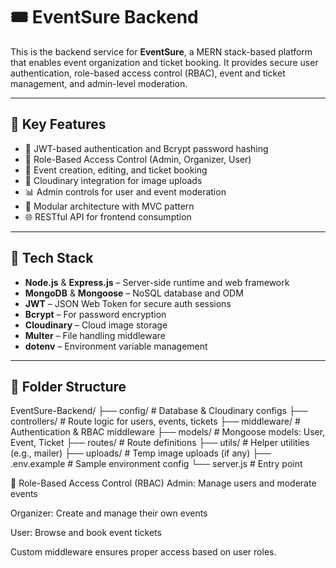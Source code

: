 # 🎟️ EventSure Backend

This is the backend service for **EventSure**, a MERN stack-based platform that enables event organization and ticket booking. It provides secure user authentication, role-based access control (RBAC), event and ticket management, and admin-level moderation.

---

## 📌 Key Features

- 🔐 JWT-based authentication and Bcrypt password hashing
- 👥 Role-Based Access Control (Admin, Organizer, User)
- 🎫 Event creation, editing, and ticket booking
- 📂 Cloudinary integration for image uploads
- 📊 Admin controls for user and event moderation
- 🧩 Modular architecture with MVC pattern
- 🌐 RESTful API for frontend consumption

---

## 🧱 Tech Stack

- **Node.js** & **Express.js** – Server-side runtime and web framework  
- **MongoDB** & **Mongoose** – NoSQL database and ODM  
- **JWT** – JSON Web Token for secure auth sessions  
- **Bcrypt** – For password encryption  
- **Cloudinary** – Cloud image storage  
- **Multer** – File handling middleware  
- **dotenv** – Environment variable management

---

## 📁 Folder Structure

EventSure-Backend/
├── config/ # Database & Cloudinary configs
├── controllers/ # Route logic for users, events, tickets
├── middleware/ # Authentication & RBAC middleware
├── models/ # Mongoose models: User, Event, Ticket
├── routes/ # Route definitions
├── utils/ # Helper utilities (e.g., mailer)
├── uploads/ # Temp image uploads (if any)
├── .env.example # Sample environment config
└── server.js # Entry point


🔐 Role-Based Access Control (RBAC)
Admin: Manage users and moderate events

Organizer: Create and manage their own events

User: Browse and book event tickets

Custom middleware ensures proper access based on user roles.
